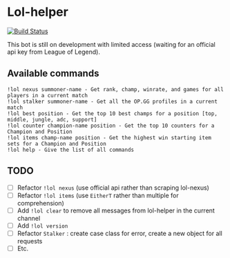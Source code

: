 # Lol-helper

[![Build Status](https://travis-ci.org/CourbeB/lol-helper.svg?branch=master)](https://travis-ci.org/CourbeB/lol-helper)

This bot is still on development with limited access (waiting for an official api key from League of Legend).

Available commands
------------------
```
!lol nexus summoner-name - Get rank, champ, winrate, and games for all players in a current match
!lol stalker summoner-name - Get all the OP.GG profiles in a current match
!lol best position - Get the top 10 best champs for a position [top, middle, jungle, adc, support]
!lol counter champion-name position - Get the top 10 counters for a Champion and Position
!lol items champ-name position - Get the highest win starting item sets for a Champion and Position
!lol help - Give the list of all commands
```

TODO
----
- [ ] Refactor `!lol nexus` (use official api rather than scraping lol-nexus)
- [ ] Refactor `!lol items` (use `EitherT` rather than multiple for comprehension)
- [ ] Add `!lol clear` to remove all messages from lol-helper in the current channel
- [ ] Add `!lol version`
- [ ] Refactor `Stalker` : create case class for error, create a new object for all requests
- [ ] Etc.